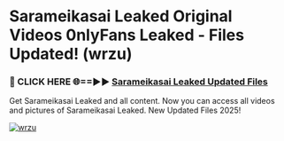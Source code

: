 # Sarameikasai Leaked Original Videos 0nlyFans Leaked - Files Updated! (wrzu)

<h3>🔴 CLICK HERE 🌐==►► <a href="https://tinyurl.com/x26r9saj" rel="nofollow">Sarameikasai Leaked Updated Files</a></h3>

Get Sarameikasai Leaked and all content. Now you can access all videos and pictures of Sarameikasai Leaked. New Updated Files 2025!

[![wrzu](https://i.imgur.com/LkgZPqh.gif)](https://tinyurl.com/x26r9saj)
